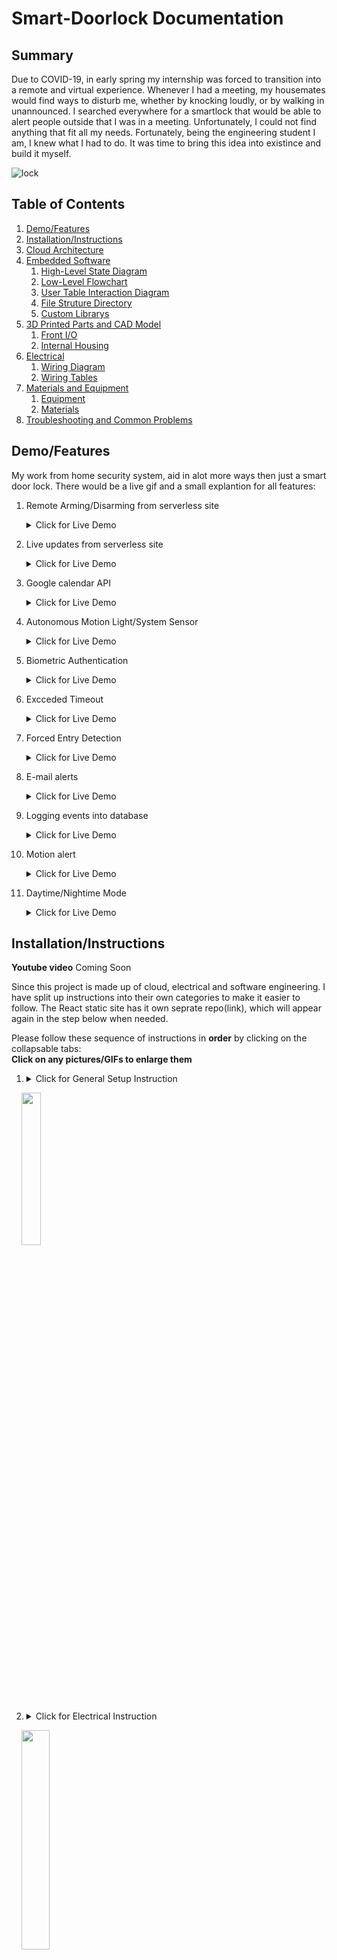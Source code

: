# Smart-Doorlock Documentation

## Summary
Due to COVID-19, in early spring my internship was forced to transition into a remote and virtual experience. Whenever I had a meeting, my housemates would find ways to disturb me, whether by knocking loudly, or by walking in unannounced. I searched everywhere for a smartlock that would be able to alert people outside that I was in a meeting. Unfortunately, I could not find anything that fit all my needs. Fortunately, being the engineering student I am, I knew what I had to do. It was time to bring this idea into existince and build it myself. 

<!--- ! This is the scanning picture [Project_Image](https://github.com/KevyVo/Smart-Doorlock/blob/table/Images/finger.jpg) -->
![lock](media/Gif/calendar.gif)

## Table of Contents

1. [Demo/Features](https://github.com/KevyVo/Smart-Doorlock#demofeatures)
2. [Installation/Instructions](https://github.com/KevyVo/Smart-Doorlock#installationinstructions)
3. [Cloud Architecture](https://github.com/KevyVo/Smart-Doorlock#cloud-architecture)
4. [Embedded Software](https://github.com/KevyVo/Smart-Doorlock#embedded-software)
   1. [High-Level State Diagram](https://github.com/KevyVo/Smart-Doorlock#high-level-state-diagram)
   2. [Low-Level Flowchart](https://github.com/KevyVo/Smart-Doorlock#low-level-flowchart)
   3. [User Table Interaction Diagram](https://github.com/KevyVo/Smart-Doorlock#user-table-interaction-diagram)
   4. [File Struture Directory](https://github.com/KevyVo/Smart-Doorlock#file-struture-directory)
   5. [Custom Librarys](https://github.com/KevyVo/Smart-Doorlock#custom-librarys)
5. [3D Printed Parts and CAD Model](https://github.com/KevyVo/Smart-Doorlock#3d-printed-parts-and-cad-model)
   1. [Front I/O](https://github.com/KevyVo/Smart-Doorlock#3d-printed-parts-and-cad-model)
   2. [Internal Housing](https://github.com/KevyVo/Smart-Doorlock#internal-housing)
6. [Electrical](https://github.com/KevyVo/Smart-Doorlock#electrical-1)
   1. [Wiring Diagram](https://github.com/KevyVo/Smart-Doorlock#wiring-diagram)
   2. [Wiring Tables](https://github.com/KevyVo/Smart-Doorlock#wiring-tables)
7. [Materials and Equipment](https://github.com/KevyVo/Smart-Doorlock#materials-and-equipment)
   1. [Equipment](https://github.com/KevyVo/Smart-Doorlock#equipment)
   2. [Materials](https://github.com/KevyVo/Smart-Doorlock#materials)
8. [Troubleshooting and Common Problems](https://github.com/KevyVo/Smart-Doorlock#troubleshooting-and-common-problems)

## Demo/Features

My work from home security system, aid in alot more ways then just a smart door lock. There would be a live gif and a small explantion for all features:

1.  Remote Arming/Disarming from serverless site</br><details> 
     <summary>Click for Live Demo</summary>
     
     ### Override Trigger
     1. In the gif the main.py file is waiting for a trigger when the user want to diable the alarm system.
        - ![unlock](media/Gif/unlock_override.gif)
     2. In the gif the main.py file is waiting for a trigger when the user want to arm the alarm system.
        - ![lock](media/Gif/lock_overide.gif)
   </details>

2.  Live updates from serverless site</br><details> 
     <summary>Click for Live Demo</summary>
     
     ### Live update
     - Will update all information relating to the last or cuurent state of the door, either by moblie browser or web browser.
       - ![web](media/Gif/site.gif)
       - <img src="media/Gif/mobilesite.gif" width="38%" height="38%">
   </details>

3.  Google calendar API</br><details> 
     <summary>Click for Live Demo</summary>
     
     ### Google Calendar
     - This will read continously from your google work calendar and alert other outside your door not to distrub during these hours.
       - ![google](media/Gif/calender2.gif)
   </details>

4.  Autonomous Motion Light/System Sensor</br><details> 
     <summary>Click for Live Demo</summary>
     
     ### Light/System Sensor
     - The light and security system will turn on with motion and turn off after 5 mins of no activity. The sensor will work in the darkest condtions.
       - ![dark](media/Gif/dark2.gif)
   </details>

5.  Biometric Authentication</br><details> 
     <summary>Click for Live Demo</summary>
     
     ### Fingerprint Scanner
     - Authenticate authorize user to gain access to the room with their pre-regsiter fingerprint, the light will also blink a certain colour depending on the assessment. It will also save any fail fingerprint on local storage for identifying potential unauthorized events.
       - Correct Fingerprint (Blink Green)
       - ![correct](media/Gif/correct.gif)
       - Incorrect Fingerprint (Blink Red)
       - ![Incorrect](media/Gif/incorrect.gif)
   </details>

6.  Excceded Timeout</br><details> 
     <summary>Click for Live Demo</summary>
     
     ### Timeout
     - Will set a timeout of 5 mins after 3 continous authenication failures, every addtion failure will be (timeout= tries * 5 mins). This will reset after one correct authernication. It will also save any fail fingerprint on local storage for identifying potential unauthorized events.
       - ![timeout](media/Gif/timeout.gif)
   </details>

7.  Forced Entry Detection</br><details> 
     <summary>Click for Live Demo</summary>
     
     ### Forced Entry Detection
     - Will sound an alarm once the door is open with any proper autheication or break in. The alarm will only turn off once a authenticated fingerprint has reset the alarm.
       - ![fsd](media/Gif/fed.gif)
   </details>

8.  E-mail alerts</br><details> 
     <summary>Click for Live Demo</summary>
     
     ### Alerts
     - There are 3 events that will send e-mails on
      1. Force Entry Dectection Triggered
          + ![force](media/Images/Screenshots/Force.PNG)
      2. Correct fingerprint to deactivate the alarm
          + ![reset](media/Images/Screenshots/Reset.PNG)
      3. Fail fingerprint with the fail printed attached to e-mail (In real e-mail the fingerprint would not be blurred)
          + ![fail](media/Images/Screenshots/Failed.PNG)
   </details>

9.  Logging events into database</br><details> 
     <summary>Click for Live Demo</summary>
     
     ### Logging
     - Will recored all events of the state of the door in a database for security purposes.
       - ![database](https://github.com/KevyVo/Smart-Doorlock/blob/master/Images/Screenshots/database.PNG)
   </details>

10.  Motion alert</br><details> 
     <summary>Click for Live Demo</summary>
     
     ### Logging
     - Red and Green light will blink simultaneously if there is motion on the other side of the door.
       - ![motiond](media/Gif/omotion.gif)
   </details>

11.  Daytime/Nightime Mode</br><details> 
     <summary>Click for Live Demo</summary>
     
     ### Sound Change
     1.  8AM - 8PM the alarm buzzer will make sound when in use
     2.  8PM - 8AM the alarm buzzer will be disable for nightime use
         - ![dn](media/Images/Daynight.png)
   </details>

## Installation/Instructions

**Youtube video**
Coming Soon
<!--- [![IMAGE ALT TEXT HERE](http://img.youtube.com/vi/YOUTUBE_VIDEO_ID_HERE/0.jpg)](http://www.youtube.com/watch?v=YOUTUBE_VIDEO_ID_HERE) -->

Since this project is made up of cloud, electrical and software engineering. I have split up instructions into their own categories to make it easier to follow. 
The React static site has it own seprate repo(link), which will appear again in the step below when needed.

Please follow these sequence of instructions in **order** by clicking on the collapsable tabs:</br> **Click on any pictures/GIFs to enlarge them**

1.  <details>
     <summary>Click for General Setup Instruction</summary>
     
     ### General Setup
     1. Gather the materials and make sure you have aquired or have access to the required equipment, found [here](https://github.com/KevyVo/Smart-Doorlock#materials-and-equipment)
     2. Start the 3D print of the Front and Back IO, these prints will take about 1-2 days to 3D print, click here for [files](https://github.com/KevyVo/Smart-Doorlock/tree/master/Cad)
        + There should be 4 total seprate prints
        + These prints will take 1-2 days depending if you deviate from the recommended print settings
        + If you use prusasilcer like me, I highly recommend using these settings here
        + You can find the files here 
     3. Setup the Raspberry Pi
        + RECONMEND: I would use remote access methods like VNC Viewer or SSH, it makes it much easier to control the pi instead of direct connection
        1. Please follow this setup tutorial [here](https://www.tomshardware.com/reviews/raspberry-pi-headless-setup-how-to,6028.html), once completed move onto step b
        2. Please clone this repo to the pi <br/>```git clone https://github.com/KevyVo/Smart-Doorlock ```
        3. cd into the the requirements folder<br/> ```cd Smart-Doorlock/requirments/```
        4. Install the requirements<br/> ```pip install -r require2.txt -r require3.txt```
           + You can also do this inside a virtual environment(venv) if you want
     4. Move onto the Electrical Instructions
   </details>
        &nbsp;&nbsp;&nbsp; <img src="https://github.com/KevyVo/Smart-Doorlock/blob/master/Images/CAD/Back/Back_wide.png" width="25%" height="25%">

2.  <details>
     <summary>Click for Electrical Instruction</summary>

     ### Electrical

     For a larger image of the wiring diagram and wiring table, please click [here](https://github.com/KevyVo/Smart-Doorlock#electrical-1)

     1. I would recomend testing all of your components indivdially first to see if there are any defects/problems
        1. Go to the Test directory
        2. Select desired component base on the python file
        3. Follow the comment instrutions in the py file of what gpio pins to connect to
        + If the python file does not run in the ide, run it in the terminal using python3 command</br> ```python3 component_name.py```
        + By doing this you will understand how each component behaves and interacts with each other, and assures that it is free of defect
     2. cd into the ```cd Smart-Doorlock/Components/pyfingerprint/example_enroll```
        + I am still working on a feature to enroll your fingerprint using a button on the static- please stay posted! For now, use this method, unless you want to help the project add to it :)
     3. Run the file either in the terminal or ide
        + Congrats! Your fingerprint has been enrolled locally to the system
     4. When connecting the dupoint connectors, make sure you can disconnect the male to female cable apart. This will be useful for mounting installtion later.
        + <img src="media\Images\Connected_separted.jpg" width="75%" height="75%">
        + <img src="media\Images\Connected_label.jpg" width="75%" height="75%">
     5. Label all cables like this; it make the rewiring installtion easier later on
        + <img src="media\Images\label_close.jpg" width="75%" height="75%">
     6. Connect and solder all the electical connections using this diagram and connection tables found here
        + RECOMMENDED: I personally connect all the connections and components on a protyping breadboard before moving onto the solderable PCB
        + <img src="media\Images\BB.jpg" width="75%" height="75%">
        + Run the script ```non-cloud base script```
     7. Run the non cloud base script, to test how all the components will work all together
        + If you see any warnings that do not effect your program, just ignore them for now
     8. If everything was successful please move onto Cloud instructions 
   </details>

   &nbsp;&nbsp;&nbsp; <img src="https://github.com/KevyVo/Smart-Doorlock/blob/master/Electrical/Images/Lock_wiring_bb.png" width="30%" height="30%">

3.  <details>
     <summary>Click for Cloud/Software Instruction</summary>

     If you want to read more about how the cloud architecture works please click [here](https://github.com/KevyVo/Smart-Doorlock#cloud-architecture)

     If you want to read more about the flow of the software, please click [here](https://github.com/KevyVo/Smart-Doorlock#embedded-software)

     ### AWS Setup
      1. Sign up for a AWS account (if you already have a account you can skip this step)
         + Follow this [guide](https://docs.aws.amazon.com/polly/latest/dg/setting-up.html) for help if needed 
         + AWS is free if you stay below the free teir limit (we won`t even get close to hitting the limit in this project); AWS is also cheap for personal use if you go over the limit. 
      2. Setup a new IAM user- make sure to give programmatic access and console access and AdministratorAccess policy (you can add the appropriate policy if you know what you are doing)
         + <img src="media\Images\Screenshots\Create_user.png" width="75%" height="75%">
         + ![policy](media/Images/Screenshots/user/userpolicy.png)
      3. Retrieve the credential for later use
      4. Open up the terminal on the Pi and enter:</br>```aws configure```
      5. Enter that AWS account credentional; please refer to the screenshot for futher assitance and [link](https://docs.aws.amazon.com/polly/latest/dg/setup-aws-cli.html)
         + ![config](media/Images/Screenshots/config.png)
     ### AWS Iot Core (PubSub)
      1.  We need to sign into the aws console and go to AWS Iot core
      2.  Go to Manage->Things->Regsister a thing
          + ![things](media/Images/Screenshots/thingsboth2.png)
      3.  Click create a single thing and Give your thing name, scroll down and tap on the Next button and then you are immediately offered the one-click certificate generation option. An individual X.509 certificate per device is the recommended way of interacting with AWS IoT services from devices, offering the ability to burn the private key into the device upon enrolment that is then never transferred across the internet alongside requests, a security win. Download the certificate and private key for each device, and also a root CA. Make sure to hit that activate button so the certificate can be used. finish the process by clicking on the “Done” button.
          + ![cert](https://github.com/KevyVo/Smart-Doorlock/blob/master/Images/Screenshots/real-time-door.png)
          + ![cert](https://github.com/KevyVo/Smart-Doorlock/blob/master/Images/Screenshots/Create_things.png)
          + ![cert](media/Images/Screenshots/AWS-IoT-core-Certificates-download.png)
      4.  Next point is to create and attach a policy to the certificate, authorizing the authenticated device to perform IoT actions on IoT resources. for this tap on the “secure” tab from the AWS IoT menu which is on the left side, later go for the policies section. Now tap on the button named “Create” which is on the top right corner beside the iot-notifications Icon. give your policy name and fill the fields(Action, Resource ARN ) with a star “*” and check to Allow for Effect option then press the “create” button.
      5.  Now tap on the certificates section which is right above the policies section, You will see a certificate which you have created earlier, tap on the three dots and choose to attach the policy, a pop will come showing your existing policies, check on the recent policy that you have created and attach. That’s it you have successfully created a thing, generated a certificate and attached policy to it.
      6.  You can find the endpoint here
          + ![endpoint](media/Images/Screenshots/endpoint.png)
      7.  I recommend putting all the files/cerficates in the empty directory I premade called "Credtionals"
          + The endpoint can found here
      8.  Fill out the appropriate lines out with the correct pathing in the main.py</br>
            ```
            awshost = "xxxxxxxxxxxxxx-ats.iot.us-east-2.amazonaws.com" # Endpoint
            awsport = 8883 # Port no. 
            clientId = "xxxxxxxx" # Thing_Name
            thingName = "xxxxxxxxxx" # Thing_Name
            caPath = "/home/pi/xxxxxxxx/xxxxxxxx.pem" # Root_CA_Certificate_Name
            certPath = "/home/pi/xxxxxxxx/xxxxxxxx-certificate.pem.crt" # <Thing_Name>.cert.pem
            keyPath = "/home/pi/xxxxxxxx/xxxxxxxx-private.pem.key" # <Thing_Name>.private.key
            ```
      9.  We can test the if the pubsub is working using this script ```python only-pubsub.py```
      10. You should be able to see a Message sent on the ide or terminal when you scan your fingerprint or change the state of the door
          + ![message](media/Images/Screenshots/pi_term.png)
      11. You can see the data be pushed to AWS Iot core buy going to AWS Iot Core->Test
          1.  Subcribe to topic(it the thingname filled out above)
          2.  Everything can be default
          3.  Hit Subscribe to topic
          4.  You should see a message send like this on your browser
             + ![Test](media/Images/Screenshots/Test1.png)
     ### User Table interaction
     This diagram shows how the User table interacts with the main python script; to learn more about it click [here](https://github.com/KevyVo/Smart-Doorlock#user-table-interaction-diagram)</br>
      <img src="Images/Diagrams/Fingerprint/Fingerprint_lookup.png" width="75%" height="75%">
      - We are going to build this table in the following step
     ### AWS Dynamodb (Database)
      1. Navigate to AWS Dynamodb and make a new Table label: User
         + ![user](media/Images/Screenshots/Create_user.png)
         + This will be the user database, for now you either have to setup the user using the python script or manually using these fields, I am working on add user using the react site on a future feature.
      2. Fill out the parameter of the table like this
          +  ![para](media/Images/Screenshots/create_table_user.png)
          +  Make a diagram of how the user and the fingerprint and the main.py interact with each other
      3. Navgaite to AWS Iot Core->Act and Click on Create a rule
         + ![create](media/Images/Screenshots/Create Rule.png)
      4. Enter ```real-time-door``` for Name
         + ![real](media/Images/Screenshots/real-time-door.png)
      5. Under Rule query statement, choose the latest version from the Using SQL version list.</br>For Rule query statement, enter: ```SELECT * FROM `Smart_Lock` ```
         + ![ts](media/Images/Screenshots/fill_rule.png)
      6. Click add Action
         + ![add](media/Images/Screenshots/add_action.png)
      7. On Select an action, choose to Insert a message into a DynamoDB table and then choose Configure action.
          + ![db](media/Images/Screenshots/selectdb.png)
      8.  On Configure action, choose to create a new resource.
          + ![Role](media/Images/Screenshots/create_role.png)
      9.  On the Amazon DynamoDB page, choose Create table.
      10. When creating the DynamoDB table, enter ```Users``` for table name. In Partition key, enter ```date```. Select Add sort key, and then enter ```unix``` in the Sort key field. Choose String for date (partition Key) and choose Number for unix (sort key) and then check Use Default settings.Now choose to Create as marked in the below screenshot.
          +  I would reccommend follow what I put exactly unless you know what you are doing because my script will being look for these exact key names
          +  ![log](media/Images/Screenshots/create_logs.png)
      11. It takes a few seconds to create your DynamoDB table. Close the browser tab where the Amazon DynamoDB console is open. If you don’t close the tab, your DynamoDB table is not displayed in the Table name list on the Configure action page of the AWS IoT console.
      12. On Configure action, First of all, refresh the resources by clicking on the refresh sign between the Table name drop down and Create a new resource button. Then choose your new table from the Table name list.
          + ![menu](https://github.com/KevyVo/Smart-Doorlock/blob/master/Images/Screenshots/pull_down.PNG)
      13. In Create a new role, enter a unique name, and then choose to Create role.
          + ![role](media/Images/Screenshots/create_newrole.png)
      14. Choose Add action
      15. Choose Create rule.
      16. After the successful creation of the rule, you will see the following screenshot.
          + ![rule](media/Images/Screenshots/Rule_overview.png)
      17. To see if your AWS Iot Core has logged your events, you can go to AWS Dynamodb and click on the table you just created
      18. Click on items and you will see your last couple of messages that was sent from your pi
          + ![logs](media/Images/Screenshots/logs.png)

      ### E-mail alert
     **For right now this only work with G-mail account**
      1. Navigate to the file cred/e-mail.txt
      2. Fill out your credtional in the format of the placeholder  and save the text file (This will be the sender e-mail)
      3. Go to the main.py and replace the placeholder of the receving e-mail
      4. If this section was successful you shoud recieve e-mail only for 3 events
         1. Force Entry Dectection Triggered
             + ![force](media/Images/Screenshots/Force.PNG)
         2. Correct fingerprint to deactivate the alarm
             + ![reset](media/Images/Screenshots/Reset.PNG)
         3. Fail fingerprint with the fail printed attached to e-mail (In real e-mail the fingerprint would not be blurred)
             + ![fail](media/Images/Screenshots/Failed.PNG)
   </details>
      &nbsp;&nbsp;&nbsp; <img src="https://github.com/KevyVo/Smart-Doorlock/blob/master/Images/Diagrams/Cloud/Final/SmartLock_Cloud.PNG" width="30%" height="30%">
   

4.  <details>
     <summary>Click for Static Site Instruction</summary>
     
     ### Static Site
     Insert the website only side of the cloud digram here
     1. Since the static repo had to be a different repo, I have tranfer the instruction for portion onto the static repo, insert link here
     2. Please return here after completion of the static site repo
     3. Congrats! If everything works, the only thing we still need to do is mount it onto our door. Move onto the Mounting instrutions
   </details>
        &nbsp;&nbsp;&nbsp; <img src="media\Images\Screenshots\react_phone.png" width="20%" height="20%">

5.  <details>
     <summary>Click for Smart Lights Instruction</summary>
     
     ### Smart Light Control
     As of now, this device is only compatiable with Philips Hue Lights (mention in Material list)
     1. The lights and Hue bridge should be installed normally with the regular instrutions
        + <img src="media\Images\hue.jpg" width="35%" height="35%"> 
     2. You know need to find what is the Hue bridge IP address, there are a couple method on how to find this ip:
        1. Accessing your router using the browser
        2. A windows scanner called [Advanced IP Scanner](https://www.advanced-ip-scanner.com/)
        3. [Nmap](https://www.raspberrypi.org/documentation/remote-access/ip-address.md) scanning
         + ![router](media/Images/Screenshots/Router.PNG)
     3. Make sure that all the lights have recognizeble names on your smartphone app
     4. Call the Hue bridge API by typing this into your browser, URL:</br>```http://<IP>/debug/clip.html``` Use the IP we retrieve above
     5. We need to create user to use the api
        + On the page fill out the parameter like this:</b>
           ```
           URL: /api
           Message Body:
            {"devicetype":"TestApp#RaspberryPi"}
           ```
        + <img src="media\Images\Screenshots\username.PNG" width="50%" height="50%">      
      1. Press the Hue bridge button, then in the following 30 seconds hit the POST button to run the query
         + ![bridge](media/Images/philps_2.jpg)
      2. A username should now be generated; please record the username somewhere. We will need this information later.
      3. We will now call all the lights to idenify their names; this will ensure that both lights are connecting with the API
        + Fill in the parameter like this:</br>
          ```
          URL: /api/<username>/lights
          (Replace <username> by the one you got in the previous step (long random string))
          ```
      4. Press the GET button
         + On successful response you should see the names of each light 
         + <img src="media\Images\Screenshots\lights.PNG" width="50%" height="50%"> 
      5.  One last test is to turn off one of the lights
         + Fill ther parameter like this:</br>
           ```
           URL:/api/<username>/lights/2/state
           Message Body:
            {"on":false}
           ```
      6.  Press the PUT Button
          + On a successfull call you should see your light switch off
          + <img src="media\Images\Screenshots\turn_off.PNG" width="50%" height="50%"> 
      7.  Navigate to ```Smart-Doorlock/Classes/lock_lib.py```
      8.  Open the file in a IDE and replace the placeholder #IP Address with the IP of the Hue bridge 
      9.  Save and close the file
      10. Run the python file ```Smart-doorlock/Test/Smartlightmain.py``` in the terminal
      11. Try unlocking and Locking your door using your fingerprint.<br>The light should flash green on successful fingerprint authention and flash red on incorrect fingerprint
          + <img src="media\Images\Acess.jpg" width="70%" height="70%"> 
          + <img src="media\Images\Red_fail.jpg" width="70%" height="70%">
      12. If the lights work properly with the python file, move on to the Google Calendar Instructions
   </details>
        &nbsp;&nbsp;&nbsp; <img src="media\Images\Brands\PhilipsHuePanel.jpg" width="20%" height="20%">

6.  <details>
     <summary>Click for Google Calendar Instruction</summary>
     
     ### Meeting Detection
     1. Sign into your google account, using the same address as the E-mail alart
     2. Navigate to google calendar and make a differnt calendar called Work
     3. Make a Fake meeting from now until four hours from now. 
       + The title has to contain the word Meeting in it and assign to the work calendar
       + ![event](media/Images/Screenshots/Create_Meeting.png)
     4. Click on this [link](https://developers.google.com/calendar/quickstart/python), You only need to do step one of the google guide by clicking the blue button: Enable the Google Calendar API
       + It will create a new Cloud Platform project and automatically enable the Google Calendar API and make a credentionals.json for us to use
       + ![blue](media/Images/Screenshots/Google_api.png)
     5. Navigate to the directoty and run Smart-Doorlock/G-Cal/gen_pickle.py
       + A window should appear to sign in and give authentican to this python file, it also geneerate a token for future uses
     6. Now we can run the final script
     7. Open a terminal and Navigate then run the file Smart_Doorlock/Src/main.py
       + I found that it runs smoother in the terminal for long term use
       + ![term](media/Images/Screenshots/Cal_term.png)
     8. The IO diplay should also know display a active meeting when motion is detected
       +  <img src="media\Images\meeting.jpg" width="75%" height="75%">
     9.  Congrats! The entire system works now, move onto Mounting instrutions
   </details>
        &nbsp;&nbsp;&nbsp; <img src="media\Images\Brands\calendar.jpg" width="20%" height="20%">

7.  <details>
     <summary>Click for Assembly and Mounting Instruction</summary>
     
     ### Assembly
     1. Insert the all components to the front IO like this
      + <img src="media\Images\welcome.jpg" width="60%" height="60%">
      + <img src="media\Images\inside_glue.jpg" width="50%" height="50%">
     2. Use the hot glue gun to keep everything secure, be careful not to touch the 3d print. The heat will burn/damage the print.
      + <img src="media\Images\fan.jpg" width="50%" height="50%">
     3. Attach the PCB to the base plate of the door mount
      + <img src="media\Images\base_attach.jpg" width="50%" height="50%">
     4. Attach all the components to the back of the IO like this
      + <img src="media\Images\both.jpg" width="50%" height="50%">
     5. Drill 3 holes on the cover 
     6. Put the 3 x M3 bolts and nuts to secure cover to the base by using the hinge
      + <img src="media\Images\hardware.jpg" width="50%" height="50%">
      + <img src="media\Images\hinge.jpg" width="50%" height="50%">
   
     ### Mounting
     1. Pick a spot where you like the housing to be placed and drill a 1/4 inch hole 
        + <img src="media\Images\Hole.jpg" width="50%" height="50%">
     2. Mount the Front IO to the door using the 4x10mm serews
        + <img src="media\Images\open6.jpg" width="50%" height="50%">
     3.  Mount the reed switch to top of the door
     4. + <img src="media\Images\Reed.jpg" width="50%" height="50%">
     5.  Connect the reed pin to the pi
     6.  Mount the electromagent to the top of the door 
         + <img src="media\Images\eLock.jpg" width="50%" height="50%">
     7.  Connect the electromagent to the relay
        + WARNING: be careful using a electromagnet, these magnet can seriously hurt you due to the crushing magnetic attraction force
     8.  Attach the Front mounting base to the other side of door and use a level to ensure that it is straight
         <img src="media\Images\level.jpg" width="50%" height="50%">
     9.  Route the wires through the hole and push the cover onto base until flush with the door
         <img src="media\Images\flush.jpg" width="50%" height="50%">
     10. Reconnect the wires using the labels from earlier
          + <img src="media\Images\sheet.jpg" width="50%" height="50%">
          + I recommend taping a printed sheet of the GPIO to the door while wiring as a reference. This makes it so much easier.
          + <img src="media\Images\tape.jpg" width="50%" height="50%">
     11. Connect the Power to usb c on the pi(For now the power will be deliver from the wall, I am looking to making a long lasting battery solution.)
     12. Close the lid, the magnets will attach onto the metal serews holding onto the door
         <img src="media\Gif\back_loop.gif" width="50%" height="50%">
     13. Plug in the electromagent power
     14. VNC or SSH into the pi and run the file ```Smart-doorlock/main.py``` in the terminal
     15. Congrats! You have just join the advanced smart security system club. No more bursting into your room!
   </details>
        &nbsp;&nbsp;&nbsp; <img src="Images\Brands\Wrench.png" width="20%" height="20%">

## Cloud Architecture

![Cloud_Map](https://github.com/KevyVo/Smart-Doorlock/blob/master/Images/Diagrams/Cloud/Final/SmartLock_Cloud.PNG)

The majority of the web services I used is Amazon Web Services(AWS). Here are the reasons I why I used AWS. Firstly, I was the most comfortable using AWS because of my experience working at Amazon with AWS. Secondly, it has the service AWS IOT Core which the other companies do not offer a PubSub system. You can also used AWS SNS too instead of using the STMP server. I did this because using a STMP server would be free instead of paying for each message send by AWS SNS. The fingerprint files are stored on the local drive of the raspberry for security, instead of being uploaded to S3. My current stack of AWS is free, as I was below the 5GB free teir limit. The only thing I had to pay for was my one time website domain, heimdallr.ca.

## Embedded Software 

### High-Level State Diagram

The diagram represent will how the main.py states change depending on the inputs and sensor data.
You can download/enlarge the image by clicking on it.

![High_Level](https://github.com/KevyVo/Smart-Doorlock/blob/master/Images/Diagrams/State_Diagram/State_Diagram.png)

### Low-Level Flowchart

The flowchart explain every logic decisions in a very low-level.
You can download/enlarge the image by clicking on it.

![Flow](https://github.com/KevyVo/Smart-Doorlock/blob/master/Images/Diagrams/FlowChart/Flowchart.png)

### User Table Interaction Diagram
![Table](media/Images/Diagrams/Fingerprint/Fingerprint_lookup.png)
<details>
  <summary>Click for explanation</summary>
  
### Explaintion
1. User scan fingerprint on scanner
2. The fingerprint image get converted into a characteristic text buffer file. The file contain the unqie features of every different fingerprint then stores it into this buffer file.
3. The characteristic file now compares itself to the other key characteristic in the local database. Every different fingerprint file has a index slot that corresponds to it characteristic file.
4. If the buffer file matach over 60% similarity to local characteristic file it will go to the AWS Dyanmodb User Table and lookup the corresponding index number. If not match was found, a value of -1 will be return.
5. AWS Dyanmodb Table will now return all the infomation corresponding to the index number back to the main.py to authenicate the user.

</details>

### File Struture Directory
```
Smart-Doorlock
├───cal
│   └───__pycache__
├───Components
│   ├───Cred
│   │   ├───Lock_smart
│   │   └───Override
│   ├───phue
│   ├───pyfingerprint
│   │   ├───doc
│   │   └───src
│   │       ├───debian
│   │       │   └───source
│   │       └───files
│   │           ├───examples
│   │           └───pyfingerprint
│   └───raspberrypi-lcd
├───e-mail
│   └───__pycache__
├───Electrical
│   └───Images
├───Images
│   └───Diagrams
│       ├───Cloud
│       │   ├───Final
│       │   └───Icons
│       ├───FlowChart
│       └───State_Diagram
├───Src
├───table
│   └───.vscode
└───Test
    └───__pycache__
```

### Custom Libraries

I have created these 7 custom libraries to interact with the main.py file as the main driving file.

1. lcd_lib.py
   - Responsibilty: 
     - Provides a class intake a string and convert it to bits to display the string on the LCD
2. lock_lib.py
   - Dependency: 
     - lcd_lib
     - awsIOT_lib
   - Responsibilty: 
     - Handles all of the locking and re-locking logic
     - Handles all the buzzer sounds and lights sequence
     - Send state messages to AWS IOT Core
3. db_lib.py
   - Responsibilty:
     - Checks if the table exist, if no table then create a new table
     - Retrieve information from tables
     - append items
4. awsIOT_lib.py
     - Responsibilty:
       - Connects to the AWS Iot Core
       - Publish MQTT messages
5. awsIOT_sub.py
     - Responsibilty:
       - Connects to the AWS Iot Core
       - Constantly listen to the command sent from React site
6. GCAL_lib.py
      - Responsibilty: 
        - Connects to the Google calendar api
        - Constantly listen to work calendar for event and event changes 
7. mail_lib.py
      - Responsibilty:
        - Connects to SMTP server
        - Send e-mails from lock e-mail to user email

## 3D Printed Parts and CAD Model

### Print Settings

For Prusasilcer my [3mf](https://github.com/KevyVo/Smart-Doorlock/blob/master/Cad/Front_IO/Mk3s/Front_IO.3mf) file has all of the print settings, just set the machine to other models if you are not using a Prusa i3 MK3s</br>

<img src="https://github.com/KevyVo/Smart-Doorlock/blob/master/Images/CAD/Back/Print_back.PNG">

<details>
  <summary>Click for Cura silcer</summary>

  ### Cura
   - Cura Normal profile
   - Nozzle 0.4mm (haven`t tested other nozzles)
   - Infill density: 20%
   - Skirt: 3 layers
   - Support from build plate only
</details>

<details>
  <summary>Click for other silcers</summary>

  ### Other
   - Support from build plate only
   - Nozzle 0.4mm (haven`t tested other nozzles)
   - Infill density: 20%
   - Skirt: 3 layers
   - First layer speed 20mm/s
   - Perimeters: 45mm/s
   - Infill speed: 80mm/s
</details>


### Front I/O

Click [here](https://github.com/KevyVo/Smart-Doorlock/tree/master/Cad/Front_IO) for CAD files</br>

Click [here](https://github.com/KevyVo/Smart-Doorlock/blob/master/Cad/Front_IO/Mk3s/Front_IO.3mf) for 3mf/gcode for Prusa i3 MK3

**Front**
![Frontio](https://github.com/KevyVo/Smart-Doorlock/blob/master/Images/CAD/Front/Front_wide.png)

<details>
  <summary>Click for more Photos</summary>
  
**Rear** 
![reario](https://github.com/KevyVo/Smart-Doorlock/blob/master/Images/CAD/Front/Front_wideback.png)

**Waiting for Scan**
![scan](https://github.com/KevyVo/Smart-Doorlock/blob/master/Images/finger.jpg)

**Inside**
![inside](https://github.com/KevyVo/Smart-Doorlock/blob/master/Images/open2.jpg)

**Custom PCB**
![PCB](https://github.com/KevyVo/Smart-Doorlock/blob/master/Images/open6.jpg)

**Print**
![print](https://github.com/KevyVo/Smart-Doorlock/blob/master/Images/CAD/Front/Print_front.PNG)

</details>

---

### Internal Housing

Click [here](https://github.com/KevyVo/Smart-Doorlock/tree/master/Cad/Back) for CAD files</br>

Click [here](https://github.com/KevyVo/Smart-Doorlock/blob/master/Cad/Back/Mk3s/Back.3mf) for 3mf/gcode for Prusa i3 MK3

**Front**

![Back](https://github.com/KevyVo/Smart-Doorlock/blob/master/Images/CAD/Back/Back_wide.png)

<details><summary>Click for more Photos</summary>
<p>

**CAD Inside**
![interalrear](https://github.com/KevyVo/Smart-Doorlock/blob/master/Images/CAD/Back/Door_mountwide.png)

**CAD Rear**
![rearmount](https://github.com/KevyVo/Smart-Doorlock/blob/master/Images/CAD/Back/Mountback_wide.png)

**Inside**
![open](https://github.com/KevyVo/Smart-Doorlock/blob/master/Images/openC.jpg)

**Cover**
![cover](https://github.com/KevyVo/Smart-Doorlock/blob/master/Images/cover.jpg)

**Print**
![Back](https://github.com/KevyVo/Smart-Doorlock/blob/master/Images/CAD/Back/Print_back.PNG)

</p>
</details>

## Electrical

### Wiring Diagram

If the image is to small you can click and download the image.
There are also corresposing wiring tables below if the diagram need more clearifcation.
![Flow](https://github.com/KevyVo/Smart-Doorlock/blob/master/Electrical/Images/Lock_wiring_bb.png)

<details>
  <summary>Click for more Photos</summary>
  
![W1](https://github.com/KevyVo/Smart-Doorlock/blob/master/Images/openC.jpg)

</details>

### Wiring Tables
<details>
  <summary>Click for Stand Alone Components Table</summary>

  BB GND = Breadboard Ground</br>
  BB POS = Breadboard Positive</br>
  PIR = Passive Infor read Sensor
  
| **From** | **To** | **Wire Colour** | **Component** |
|:----:|:----:|:----:|:----:|
|#1(3v3)|Fan Pos|Red|Cooling Fan|
|#9(GND)|Fan Neg|Black|Cooling Fan|
|#29(GPIO 5)|Reed Pos|White|Reed Switch|
|#25(GND)|Reed Neg|Black|Reed Switch|
|#4(5V)|PIR Pos|Red|PIR|
|#7(GPIO 4)|Data|Yellow|PIR|
|#14(GND)|PIR Neg|Black|PIR|
|BB GND|LED GND|Black|LCD|
|BB POS|LED Power|Red|LCD|
|#12(GPIO 8)|DB7|Orange|LCD|
|#16(GPIO 23)|DB6|Grey|LCD|
|#18(GPIO 24)|DB5|Brown|LCD|
|#22(GPIO 25)|DB4|Cyan|LCD|
|#10(GPIO 15)|E|White|LCD|
|BB GND|R/W|Black|LCD|
|#28(ID_SC)|RS|Light Brown|LCD|
|BB GND|V0|Black|LCD|
|BB Pos|VDD|Red|LCD|
|BB GND|LCD1|Black|LCD|
|#40(GPIO 21)|Buzzer Pos|Red|Buzzer 1|
|#39(GND)|Buzzer Neg|Black|Buzzer 1|
|#38(GPIO 20)|Buzzer Pos|Red|Buzzer 2|
|#34(GND)|Buzzer Neg|Black|Buzzer 2|
</details>

<details>
  <summary>Click for Resistor Componets Table</summary>

  BB GND = Breadboard Ground</br>
  R = 10K ohms Resistor 
  
| **From** | **To** | **Wire Colour** | **Component** |
|:----:|:----:|:----:|:----:|
|#36(GPIO 16)|Cathode with R|Green|Green LED 1|
|BB GND|Anode|Black|Green LED 1|
|#37(GPIO26)|Cathode with R|Green|Green LED 2|
|BB GND|Anode|Black|Green LED 2|
|#31(GPIO 6)|Cathode with R|Cyan|Pushbutton 1|
|BB(GND)|Anode|Black|Pushbutton 1|
|#33(GPIO 13)|Cathode with R|Yellow|Pushbutton 2|
|BB GND|Anode|Black|Pushbutton 2|
|#35(GPIO 19)|Cathode with R|Pink|Red LED 1|
|BB GND|Anode|Black|Red LED 1|
|#13(GPIO 27)|Cathode with R|Pink|Red Led 2|
|BB GND|Anode|Black|Red LED 2|
</details>

<details>
  <summary>Click for Muti-Components Table</summary>

  There will be a table for each component in this section.

  BB GND = Breadboard Ground</br>
  BB Pos = Breadboard Postive
  
  ### Relay and Electromagent
| **From** | **To** | **Wire Colour** | **Component** |
|:----:|:----:|:----:|:----:|
|#11(GPIO 17)|Relay Data|Blue|Pi-Relay|
|BB Pos|Relay Pos|Red|Pi-Relay|
|BB GND|Relay Neg|Black|Pi-Relay|
|Electromagenet Pos|Middle Relay Slot|Red|Relay-Electromagent|
|Electromagenet Neg|Normally Closed(NC)|Black|Relay=Electromagenet|
---
  ### CP2102 and FPM10A (Serial to Fingerprint Scanner)
| **From** | **To** | **Wire Colour** | **Component** |
|:----:|:----:|:----:|:----:|
|3v3|Positive|Red|CP2102-FPM10A|
|Rx|Rx|Green|CP2102-FPM10A|
|Tx|Tx|Blue|CP2102-FPM10A|
|GND|GND|Black|CP2102-FPM10A|
</details>



## Materials and Equipment

### Equipment

If you do not own a 3D printer, there are many other ways you can gain access to one. 

Here are some possible options:
1. A University or School, most places of education now provide 3D printer for use
2. A community center
3. A friend or a famliy member
4. A maker space
5. A online/local printing service

<details>
  <summary>Click for Equipment list</summary>

  If you like to buy some of these items please consider helping support me by buying them through my affiliate links, they would be the same low price either way you purchase them.

+ [3D Printer](https://shop.prusa3d.com/en/3d-printers/180-original-prusa-i3-mk3s-kit.html) (This is the one I have, not a affiliate link)
+ [Wire Strippers](https://amzn.to/3cOpjAx)
+ [Hot Glue Gun](https://amzn.to/38X5VjR)
+ [Soldering Iron/ Soldering Station](https://amzn.to/3vGZ0Vy)
+ [Needle nose pliers](https://amzn.to/30ZeN3T)
+ [Wire cable cutter](https://amzn.to/3eXYLQ3)
+ M3 hex wrench (Usually comes with machine screws)
+ [Metal Pick](https://amzn.to/3cR56tL) (optional, used for support removal) 
+ [Serewdriver](https://amzn.to/311wsrC)
+ [Power drill](https://amzn.to/38X4iTh)
  + Philips head attachment (from screwdriver)
  + [1/8 inch drill bit](https://amzn.to/3vLtjuu)
  + [1/2 inch hole saw attachment](https://amzn.to/3f19h98)

</details>

---

### Materials

I do recommend in just using old parts from pervious projects or leftover from bulk orders. You can try to also find some from a friend or school as well.

If you like to buy some of these items please consider helping support me by buying them through my affiliate links, they would be the same low price either way you purchase them.

<details>
  <summary>Click for Materials list</summary>

1. [Raspberry Pi 4 or 3B+](https://amzn.to/38TmEo7), any GBs is fine (I recommend pi 4)
2. [CP2104](https://amzn.to/3eXKZwI) USB to UART 
3. A Pack of [Dupoint connectors](https://amzn.to/3cKZMZ0) 
4. A set of [22 gauge wires](https://amzn.to/38ZHdiB) 
5. [3D printing Filament](https://amzn.to/3tCKHzE) (I used PLA)
6. [Red LEDS](https://amzn.to/2ONz9uo) x 2 pieces
7. [Green LEDS](https://amzn.to/2ONz9uo) x 2 pieces 
8. 40mm x 40mm [Fan](https://amzn.to/3cRCXmq) 
9. 1 [Heatsink](https://amzn.to/390brC7)
10. 5V 3A [power supply](https://amzn.to/3eXT1WA) for raspberry pi 4
11. [Electromagnet](https://amzn.to/3tB2BTg)
12. [Reed switch](https://amzn.to/2OSEgcX)
13. [Pushbutton](https://www.adafruit.com/product/1010)
14. [USB type C](https://amzn.to/30WdBhK) for raspberry pi power 
15. [Fingerprint scanner](https://www.aliexpress.com/item/33040809031.html?src=google&albch=shopping&acnt=708-803-3821&isdl=y&slnk=&plac=&mtctp=&albbt=Google_7_shopping&aff_platform=google&aff_short_key=UneMJZVf&&albagn=888888&isSmbAutoCall=false&needSmbHouyi=false&albcp=7989987352&albag=90862527748&trgt=743612850874&crea=en33040809031&netw=u&device=c&albpg=743612850874&albpd=en33040809031&gclid=Cj0KCQjwl9GCBhDvARIsAFunhskQvzgE-7x6wdC-5fyLMXuyLtPinmJf92H3m2lHttFl5_B7MwnPiocaArYoEALw_wcB&gclsrc=aw.ds) (FPM10A)
16. [Solderable prototyping PCB](https://amzn.to/2OSPazp)
17. [1602 LCD](https://amzn.to/2P4pzDj)
18. [PIR sensor](https://amzn.to/31cOPKB)
19. [Passive Buzzers](https://amzn.to/3c3QCI8)
20. [Relay](https://amzn.to/38YKgri)
21. A set of 10K [resistors](https://amzn.to/3cTqP4e)
22. Small [hinge](https://amzn.to/3eUgYy1)
23. 8mmx3mm [magnets](https://amzn.to/3918Nfk) x 2 pieces
24. [Philip Smart Lights](https://amzn.to/3eXXYi3)
25. All the screws sizes and quantity 
    - [M3](https://amzn.to/2Qi4969) x 8mm Socket head x 8 pieces 
    - [7mm washers](https://amzn.to/3cIhA6U) x 4 pieces 
    - [#8](https://amzn.to/2PaIg8g) x 5/8 inches wood screws x 8 pieces 
    - Hinge screws comes with the hinge set 

</details>

## Troubleshooting and Common Problems
 
 blah blah blah
 ur fuked
